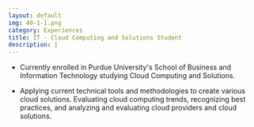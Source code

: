 ```yaml
---
layout: default
img: 40-1-1.png
category: Experiences
title: IT - Cloud Computing and Solutions Student
description: |
---
```


- Currently enrolled in Purdue University's School of Business and Information Technology studying Cloud Computing and Solutions.

- Applying current technical tools and methodologies to create various cloud solutions. Evaluating cloud computing trends, recognizing best practices, and analyzing and evaluating cloud providers and cloud solutions.
